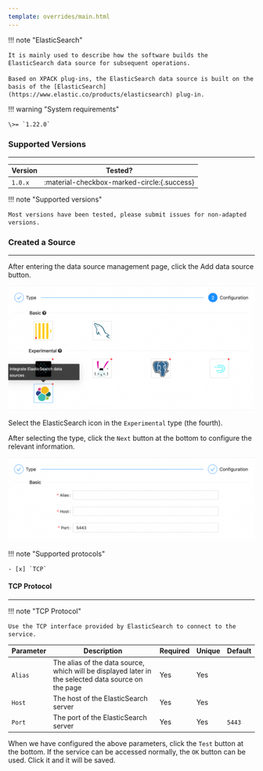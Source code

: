 ```yaml
---
template: overrides/main.html
---
```


!!! note "ElasticSearch"

    It is mainly used to describe how the software builds the ElasticSearch data source for subsequent operations.

    Based on XPACK plug-ins, the ElasticSearch data source is built on the basis of the [ElasticSearch](https://www.elastic.co/products/elasticsearch) plug-in.

!!! warning "System requirements"

    \>= `1.22.0`

### Supported Versions

---

| Version | Tested?                                     |
|---------|---------------------------------------------|
| `1.0.x` | :material-checkbox-marked-circle:{.success} |

!!! note "Supported versions"

    Most versions have been tested, please submit issues for non-adapted versions.

### Created a Source

---

After entering the data source management page, click the Add data source button.

![img.png](../../../assets/images/others/management/datasource/elasticsearch/img.png)

Select the ElasticSearch icon in the `Experimental` type (the fourth).

After selecting the type, click the `Next` button at the bottom to configure the relevant information.

![img.png](../../../assets/images/others/management/datasource/elasticsearch/img_1.png)

!!! note "Supported protocols"

    - [x] `TCP`

#### TCP Protocol

---

!!! note "TCP Protocol"

    Use the TCP interface provided by ElasticSearch to connect to the service.

| Parameter | Description                                                                                         | Required | Unique | Default |
|-----------|-----------------------------------------------------------------------------------------------------|----------|--------|---------|
| `Alias`   | The alias of the data source, which will be displayed later in the selected data source on the page | Yes      | Yes    |         |
| `Host`    | The host of the ElasticSearch server                                                                | Yes      | Yes    |         |
| `Port`    | The port of the ElasticSearch server                                                                | Yes      | Yes    | `5443`  |

When we have configured the above parameters, click the `Test` button at the bottom. If the service can be accessed normally, the `OK` button can be used. Click it and it will be saved.
